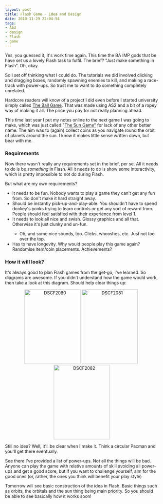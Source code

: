 ```yaml
---
layout: post
title: Flash Game - Idea and Design
date: 2010-11-29 22:04:54
tags:
- AS3
- design
- Flash
- game
---
```

<p>Yes, you guessed it, it's work time again. This time the BA IMP gods that be have set us a lovely Flash task to fulfil. The brief? &quot;Just make something in Flash&quot;. Oh, okay.</p>
<p>So I set off thinking what I could do. The tutorials we did involved clicking and dragging boxes, randomly spawning enemies to kill, and making a race-track with power-ups. So trust me to want to do something completely unrelated.</p>
<p>Hardcore readers will know of a project I did even before I started university simply called <a href="http://www.kongregate.com/games/stupler/the-ball-game">The Ball Game</a>. That was made using AS2 and a bit of a ropey way of making it all. The price you pay for not really planning ahead.</p>
<p>This time last year I put my notes online to the next game I was going to make, which was just called &quot;<a href="http://mattcrouch.net/blog/2009/12/the-sun-game-ideas-stage/">The Sun Game&quot;</a> for lack of any other better name. The aim was to (again) collect coins as you navigate round the orbit of planets around the sun. I know it makes little sense written down, but bear with me.</p>
<h3>Requirements</h3>
<p>Now there wasn't really any requirements set in the brief, per se. All it needs to do is be <em>something </em>in Flash. All it needs to do is show some interactivity, which is pretty impossible to not do during Flash. </p>
<p>But what are my own requirements?</p>
<ul>
<li>It needs to be fun. Nobody wants to play a game they can't get any fun from. So don't make it hard straight away.</li>
<li>Should be instantly pick-up-and-play-able. You shouldn't have to spend donkey's yonks trying to learn controls or get any sort of reward from. People should feel satisfied with their experience from level 1.</li>
<li>It needs to look all nice and swish. Glossy graphics and all that. Otherwise it's just clunky and un-fun.</li>
<ul>
<li>Oh, and some nice sounds, too. Clicks, whooshes, etc. Just not too over the top.</li>
</ul>
<li>Has to have longevity. Why would people play this game again? Randomise item/coin placements. Achievements?</li>
</ul>
<h3>How it will look?</h3>
<p>It's always good to plan Flash games from the get-go, I've learned. So diagrams are awesome. If you didn't understand how the game would work, then take a look at this diagram. Should help clear things up:</p>
<p align="center"><a href="http://www.mattcrouch.net/blog/images/bd670cf546a0_1262E/DSCF2080.jpg"><img style="background-image: none; border-bottom: 0px; border-left: 0px; margin: ; padding-left: 0px; padding-right: 0px; display: inline; border-top: 0px; border-right: 0px; padding-top: 0px" title="DSCF2080" border="0" alt="DSCF2080" src="{{ site.baseurl }}/assets/DSCF2080_thumb.jpg" width="184" height="244" /></a>&#160;<a href="http://www.mattcrouch.net/blog/images/bd670cf546a0_1262E/DSCF2081.jpg"><img style="background-image: none; border-bottom: 0px; border-left: 0px; margin: ; padding-left: 0px; padding-right: 0px; display: inline; border-top: 0px; border-right: 0px; padding-top: 0px" title="DSCF2081" border="0" alt="DSCF2081" src="{{ site.baseurl }}/assets/DSCF2081_thumb.jpg" width="184" height="244" /></a>&#160;<a href="http://www.mattcrouch.net/blog/images/bd670cf546a0_1262E/DSCF2082.jpg"><img style="background-image: none; border-bottom: 0px; border-left: 0px; margin: ; padding-left: 0px; padding-right: 0px; display: inline; border-top: 0px; border-right: 0px; padding-top: 0px" title="DSCF2082" border="0" alt="DSCF2082" src="{{ site.baseurl }}/assets/DSCF2082_thumb.jpg" width="184" height="244" /></a></p>
<p>Still no idea? Well, it'll be clear when I make it. Think a circular Pacman and you'll get there eventually. </p>
<p>See there I've provided a list of power-ups. Not all the things will be bad. Anyone can play the game with relative amounts of skill avoiding all power-ups and get a good score, but if you want to challenge yourself, aim for the good ones (or, rather, the ones you think will benefit your play style) </p>
<p>Tomorrow will see basic construction of the idea in Flash. Basic things such as orbits, the orbitals and the sun thing being main priority. So you should be able to see basically how it works soon!</p>
